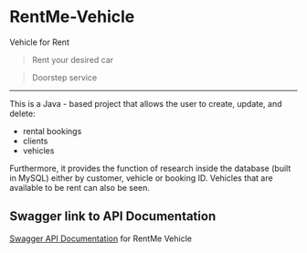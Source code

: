 # RentMe-Vehicle

Vehicle for Rent
> Rent your desired car

> Doorstep service

----------------------------------------------

This is a Java - based project that allows the user to create, update, and delete:
- rental bookings
- clients
- vehicles

Furthermore, it provides the function of research inside the database (built in MySQL) either by customer, vehicle or booking ID. Vehicles that are available to be rent
can also be seen.

## Swagger link to API Documentation

[Swagger API Documentation](https://petstore.swagger.io/) for RentMe Vehicle
